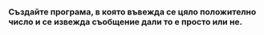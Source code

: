 ### Създайте програма, в която въвежда се цяло положително число и се извежда съобщение дали то е просто или не.
